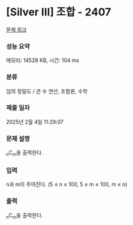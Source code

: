# [Silver III] 조합 - 2407 

[문제 링크](https://www.acmicpc.net/problem/2407) 

### 성능 요약

메모리: 14528 KB, 시간: 104 ms

### 분류

임의 정밀도 / 큰 수 연산, 조합론, 수학

### 제출 일자

2025년 2월 4일 11:29:07

### 문제 설명

<p><sub>n</sub>C<sub>m</sub>을 출력한다.</p>

### 입력 

 <p>n과 m이 주어진다. (5 ≤ n ≤ 100, 5 ≤ m ≤ 100, m ≤ n)</p>

### 출력 

 <p><sub>n</sub>C<sub>m</sub>을 출력한다.</p>


